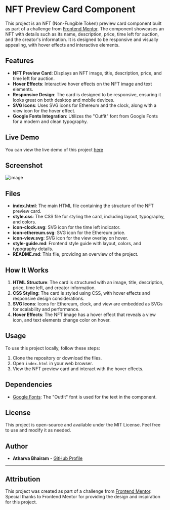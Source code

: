 # NFT Preview Card Component

This project is an NFT (Non-Fungible Token) preview card component built as part of a challenge from [Frontend Mentor](https://www.frontendmentor.io). The component showcases an NFT with details such as its name, description, price, time left for auction, and the creator's information. It is designed to be responsive and visually appealing, with hover effects and interactive elements.

## Features

- **NFT Preview Card**: Displays an NFT image, title, description, price, and time left for auction.
- **Hover Effects**: Interactive hover effects on the NFT image and text elements.
- **Responsive Design**: The card is designed to be responsive, ensuring it looks great on both desktop and mobile devices.
- **SVG Icons**: Uses SVG icons for Ethereum and the clock, along with a view icon for the hover effect.
- **Google Fonts Integration**: Utilizes the "Outfit" font from Google Fonts for a modern and clean typography.

## Live Demo

You can view the live demo of this project [here](https://iridescent-custard-6f49d7.netlify.app/) 

## Screenshot

![image](https://github.com/user-attachments/assets/64677aff-1661-44e8-adfe-8eeed9b3167a)


## Files

- **index.html**: The main HTML file containing the structure of the NFT preview card.
- **style.css**: The CSS file for styling the card, including layout, typography, and colors.
- **icon-clock.svg**: SVG icon for the time left indicator.
- **icon-ethereum.svg**: SVG icon for the Ethereum price.
- **icon-view.svg**: SVG icon for the view overlay on hover.
- **style-guide.md**: Frontend style guide with layout, colors, and typography details.
- **README.md**: This file, providing an overview of the project.

## How It Works

1. **HTML Structure**: The card is structured with an image, title, description, price, time left, and creator information.
2. **CSS Styling**: The card is styled using CSS, with hover effects and responsive design considerations.
3. **SVG Icons**: Icons for Ethereum, clock, and view are embedded as SVGs for scalability and performance.
4. **Hover Effects**: The NFT image has a hover effect that reveals a view icon, and text elements change color on hover.

## Usage

To use this project locally, follow these steps:

1. Clone the repository or download the files.
2. Open `index.html` in your web browser.
3. View the NFT preview card and interact with the hover effects.

## Dependencies

- [Google Fonts](https://fonts.google.com/): The "Outfit" font is used for the text in the component.

## License

This project is open-source and available under the MIT License. Feel free to use and modify it as needed.

## Author

- **Atharva Bhairam** - [GitHub Profile](https://github.com/atharvabhairam)

---

## Attribution

This project was created as part of a challenge from [Frontend Mentor](https://www.frontendmentor.io). Special thanks to Frontend Mentor for providing the design and inspiration for this project.
